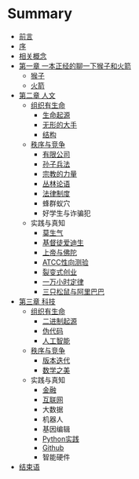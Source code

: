 # Summary

* [前言](README.md)
* [序](序.md)
* [相关概念](概念.md)
* [第一章 一本正经的聊一下猴子和火箭](第一章.md)
    * [猴子](猴子.md)
    * [火箭](火箭.md)
* [第二章 人文](第二章.md)
    * [组织有生命](组织的力量.md)
        * [生命起源](生命起源.md)
        * [无形的大手](无形的大手.md)
        * [结构](组织生命.md)
    * [秩序与竞争](战争.md)
        * [有限公司](公司.md)
        * [孙子兵法](孙子兵法.md)
        * [宗教的力量](宗教文化.md)
        * [丛林论语](演化的力量.md)
        * [法律制度](现代法律制度.md)
        * 蜂群蚁穴
        * 好学生与诈骗犯
    * 实践与真知
        * [莫生气](莫生气.md)
        * [基督徒爱迪生](基督徒爱迪生.md)
        * [上帝与佛陀](上帝与佛陀.md)
        * [ATCC性向测验](atcc性向测验.md)
        * [裂变式创业](裂变式创业.md)
        * [一万小时定律](一万小时定律.md)
        * [三只松鼠与阿里巴巴](三只松鼠与阿里巴巴.md)
* [第三章 科技](第三章-科技.md)
    * [组织有生命](组织有生命.md)
        * [二进制起源](二进制起源.md)
        * [伪代码](伪代码.md)
        * [人工智能](人工智能.md)
    * [秩序与竞争](秩序竞争.md)
        * [版本迭代](版本迭代.md)
        * [数学之美](数学之美.md)
    * 实践与真知
        * [金融](金融市场.md)
        * [互联网](互联网.md)
        * 大数据
        * 机器人
        * 基因编辑
        * [Python实践](python.md)
        * [Github](github.md)
        * 智能硬件
* [结束语](结束语.md)

